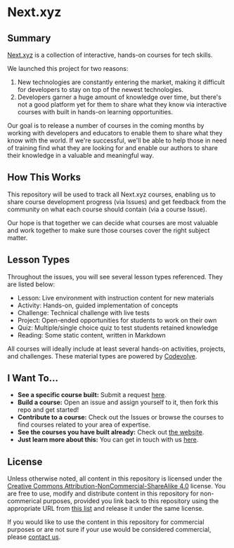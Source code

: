# Next.xyz

## Summary
[Next.xyz](https://www.next.xyz) is a collection of interactive, hands-on courses for tech skills.

We launched this project for two reasons:

1. New technologies are constantly entering the market, making it difficult for developers to stay on top of the newest technologies.
2. Developers garner a huge amount of knowledge over time, but there's not a good platform yet for them to share what they know via interactive courses with built in hands-on learning opportunities.

Our goal is to release a number of courses in the coming months by working with developers and educators to enable them to share what they know with the world. If we're successful, we'll be able to help those in need of training find what they are looking for and enable our authors to share their knowledge in a valuable and meaningful way.

## How This Works

This repository will be used to track all Next.xyz courses, enabling us to share course development progress (via Issues) and get feedback from the community on what each course should contain (via a course Issue).

Our hope is that together we can decide what courses are most valuable and work together to make sure those courses cover the right subject matter.

## Lesson Types
Throughout the issues, you will see several lesson types referenced. They are listed below:

* Lesson: Live environment with instruction content for new materials
* Activity: Hands-on, guided implementation of concepts
* Challenge: Technical challenge with live tests
* Project: Open-ended opportunities for students to work on their own
* Quiz: Multiple/single choice quiz to test students retained knowledge
* Reading: Some static content, written in Markdown

All courses will ideally include at least several hands-on activities, projects, and challenges. These material types are powered by [Codevolve](https://www.codevolve.com).

## I Want To...

* **See a specific course built:** Submit a request [here](http://feedback.codevolve.com/nextdotxyz).
* **Build a course:** Open an issue and assign yourself to it, then fork this repo and get started!
* **Contribute to a course:** Check out the Issues or browse the courses to find courses related to your area of expertise.
* **See the courses you have built already:** Check out [the website](https://www.next.xyz).
* **Just learn more about this:** You can get in touch with us [here](mailto:next@codevolve.com).

## License
Unless otherwise noted, all content in this repository is licensed under the [Creative Commons Attribution-NonCommercial-ShareAlike 4.0](https://creativecommons.org/licenses/by-nc-sa/4.0/) license. You are free to use, modify and distribute content in this repository for non-commerical purposes, provided you link back to this repository using the appropriate URL from [this list](attribution-shortlinks.md) and release it under the same license.

If you would like to use the content in this repository for commercial purposes or are not sure if your use would be considered commercial, please [contact us](mailto:next@codevolve.com).
